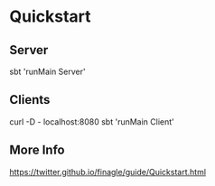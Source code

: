 # Quickstart

## Server

sbt 'runMain Server'

## Clients

curl -D - localhost:8080
sbt 'runMain Client'

## More Info

https://twitter.github.io/finagle/guide/Quickstart.html

